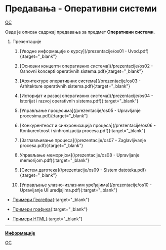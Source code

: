 # Предавања - Оперативни системи  

[ОС](../README.md)

Овде је описан садржај предавања за предмет **Оперативни системи**.

1. Презентације

    1. [Уводне информације о курсу](/prezentacije/os01 - Uvod.pdf){:target="_blank"}

    1. [Основни концепти оперативних система](/prezentacije/os02 - Osnovni koncepti operativnih sistema.pdf){:target="_blank"}

    1. [Архитектуре оперативних система](/prezentacije/os03 - Arhitekture operativnih sistema.pdf){:target="_blank"}

    1. [Историјат и развој оперативних система](/prezentacije/os04 - Istorijat i razvoj operativnih sistema.pdf){:target="_blank"}

    1. [Управљање процесима](/prezentacije/os05 - Upravljanje procesima.pdf){:target="_blank"}

    1. [Конкурентност и синхронизација процеса](/prezentacije/os06 - Konkurentnost i sinhronizacija procesa.pdf){:target="_blank"}

    1. [Заглављивање процеса](/prezentacije/os07 - Zaglavljivanje procesa.pdf){:target="_blank"}

    1. Управљање меморијом](/prezentacije/os08 - Upravljanje memorijom.pdf){:target="_blank"}

    1. [Систем датотека](/prezentacije/os09 - Sistem datoteka.pdf){:target="_blank"}

    1. [Управљање улазно-излазним уређајима](/prezentacije/os10 - Upravljanje UI uredjajima.pdf){:target="_blank"}

- [Примери Геогебра](https://github.com/PmfBlMNR/MNR/tree/master/predavanja/primeri-GeoGebra){:target="_blank"}

- [Примери графика](https://github.com/PmfBlMNR/MNR/tree/master/predavanja/primeri-grafika){:target="_blank"}

- [Примери HTML](https://github.com/PmfBlMNR/MNR/tree/master/predavanja/primeri-html){:target="_blank"}

---

**[Информације](info/README.md)**

[ОС](../README.md)